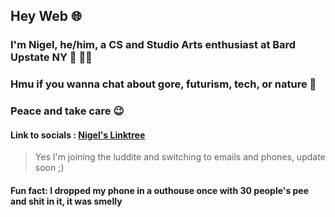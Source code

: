 ## Hey Web 🌐

### I'm Nigel, he/him, a CS and Studio Arts enthusiast at Bard Upstate NY 🔮 🤘🏻
### Hmu if you wanna chat about gore, futurism, tech, or nature 🌿
### Peace and take care 😉 

#### Link to socials : [Nigel's Linktree](https://linktr.ee/nigelxie16)
> Yes I'm joining the luddite and switching to emails and phones, update soon ;)

#### Fun fact: I dropped my phone in a outhouse once with 30 people's pee and shit in it, it was smelly 

<!--
**NigelXie16/NigelXie16** is a ✨ _special_ ✨ repository because its `README.md` (this file) appears on your GitHub profile.

Here are some ideas to get you started 

- 🔭 I’m currently working on ...
- 🌱 I’m currently learning ...
- 👯 I’m looking to collaborate on ...
- 🤔 I’m looking for help with ...
- 💬 Ask me about ...
- 📫 How to reach me: ...
- 😄 Pronouns: ...
- ⚡ Fun fact: ...
-->
